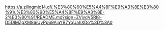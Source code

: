 https://a.zilingmio14.cf/.%E3%80%90%E5%A4%8F%E9%A3%8E%E3%80%91/.%E3%80%90%E5%A4%8F%E9%A3%8E-2%E3%80%91/README.md?sign=ZVjvdV5RI8-D5DlMZgXM86iUyPp69AiaYB7YqUahXDo%3D%3A0